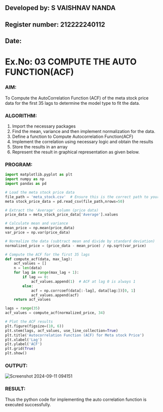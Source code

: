 ## Developed by: S VAISHNAV NANDA
## Register number: 212222240112
## Date:

# Ex.No: 03   COMPUTE THE AUTO FUNCTION(ACF)

 ### AIM:
To Compute the AutoCorrelation Function (ACF) of the meta stock price data for the first 35 lags to determine the model
type to fit the data.

### ALGORITHM:
1. Import the necessary packages
2. Find the mean, variance and then implement normalization for the data.
3. Define a function to Compute Autocorrelation Function(ACF)
4. Implement the correlation using necessary logic and obtain the results
5. Store the results in an array
6. Represent the result in graphical representation as given below.

### PROGRAM:
```py
import matplotlib.pyplot as plt
import numpy as np
import pandas as pd

# Load the meta stock price data
file_path = 'meta_stock.csv'  # Ensure this is the correct path to your CSV file
meta stock_price_data = pd.read_csv(file_path,nrows=50)

# Extract the 'Average' column (price data)
price_data = meta_stock_price_data['Average'].values

# Calculate mean and variance
mean_price = np.mean(price_data)
var_price = np.var(price_data)

# Normalize the data (subtract mean and divide by standard deviation)
normalized_price = (price_data - mean_price) / np.sqrt(var_price)

# Compute the ACF for the first 35 lags
def compute_acf(data, max_lag):
    acf_values = []
    n = len(data)
    for lag in range(max_lag + 1):
        if lag == 0:
            acf_values.append(1)  # ACF at lag 0 is always 1
        else:
            acf = np.corrcoef(data[:-lag], data[lag:])[0, 1]
            acf_values.append(acf)
    return acf_values

lags = range(35)
acf_values = compute_acf(normalized_price, 34)

# Plot the ACF results
plt.figure(figsize=(10, 6))
plt.stem(lags, acf_values, use_line_collection=True)
plt.title('Autocorrelation Function (ACF) for Meta stock Price')
plt.xlabel('Lag')
plt.ylabel('ACF')
plt.grid(True)
plt.show()
```

### OUTPUT:
![Screenshot 2024-09-11 094151](https://github.com/user-attachments/assets/0ee0c2e2-6698-49d8-8178-d4589cf2ccb3)



### RESULT:
Thus the python code for implementing the auto correlation function is executed successfully.
